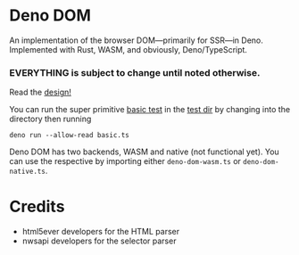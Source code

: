 # Deno DOM

An implementation of the browser DOM—primarily for SSR—in Deno. Implemented with
Rust, WASM, and obviously, Deno/TypeScript.

### EVERYTHING is subject to change until noted otherwise.

Read the [design!](./design.md)

You can run the super primitive [basic test](./test/basic.ts) in the [test dir](./test/) by changing into the directory then running
```
deno run --allow-read basic.ts
```

Deno DOM has two backends, WASM and native (not functional yet). You can use the
respective by importing either `deno-dom-wasm.ts` or `deno-dom-native.ts`.

# Credits
 - html5ever developers for the HTML parser
 - nwsapi developers for the selector parser

